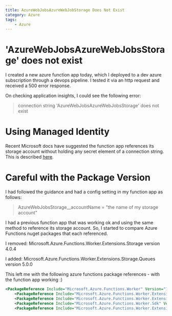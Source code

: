 ```yaml
---
title: AzureWebJobsAzureWebJobStorage Does Not Exist
category: Azure
tags:
    - Azure
---
```

# 'AzureWebJobsAzureWebJobsStorage' does not exist

I created a new azure function app today, which I deployed to a dev azure subscription through a devops pipeline. I tested it via an http request and received a 500 error response. 

On checking application insights, I could see the following error:

> connection string 'AzureWebJobsAzureWebJobsStorage' does not exist

# Using Managed Identity
Recent Microsoft docs have suggested the function app references its storage account without holding any secret element of a connection string. This is described [here](https://learn.microsoft.com/en-us/samples/azure-samples/functions-storage-managed-identity/using-managed-identity-between-azure-functions-and-azure-storage/).

# Careful with the Package Version
I had followed the guidance and had a config setting in my function app as follows:

> AzureWebJobsStorage__accountName = "the name of my storage account"

I had a previous function app that was working ok and using the same method to reference its storage account. So, I started to compare Azure Functions nuget packages that each referenced.

I removed:
Microsoft.Azure.Functions.Worker.Extensions.Storage version 4.0.4

I added: 
Microsoft.Azure.Functions.Worker.Extensions.Storage.Queues version 5.0.0

This left me with the following azure functions package references - with the function app working :)

````xml
<PackageReference Include="Microsoft.Azure.Functions.Worker" Version="1.8.0" />
    <PackageReference Include="Microsoft.Azure.Functions.Worker.Extensions.Http" Version="3.0.13" />
    <PackageReference Include="Microsoft.Azure.Functions.Worker.Extensions.Storage.Queues" Version="5.0.0" />
    <PackageReference Include="Microsoft.Azure.Functions.Worker.Sdk" Version="1.7.0" />
    <PackageReference Include="Microsoft.Azure.Functions.Worker.Extensions.OpenApi" Version="1.4.0" />
````
